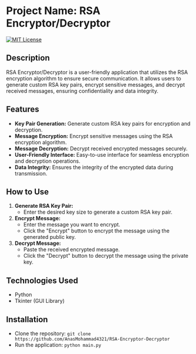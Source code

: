 # Project Name: RSA Encryptor/Decryptor
[![MIT License](https://img.shields.io/badge/License-MIT-yellow.svg)](LICENSE)

## Description
RSA Encryptor/Decryptor is a user-friendly application that utilizes the RSA encryption algorithm to ensure secure communication. It allows users to generate custom RSA key pairs, encrypt sensitive messages, and decrypt received messages, ensuring confidentiality and data integrity.

## Features
- **Key Pair Generation:** Generate custom RSA key pairs for encryption and decryption.
- **Message Encryption:** Encrypt sensitive messages using the RSA encryption algorithm.
- **Message Decryption:** Decrypt received encrypted messages securely.
- **User-Friendly Interface:** Easy-to-use interface for seamless encryption and decryption operations.
- **Data Integrity:** Ensures the integrity of the encrypted data during transmission.

## How to Use
1. **Generate RSA Key Pair:**
   - Enter the desired key size to generate a custom RSA key pair.
2. **Encrypt Message:**
   - Enter the message you want to encrypt.
   - Click the "Encrypt" button to encrypt the message using the generated public key.
3. **Decrypt Message:**
   - Paste the received encrypted message.
   - Click the "Decrypt" button to decrypt the message using the private key.

## Technologies Used
- Python
- Tkinter (GUI Library)

## Installation
- Clone the repository: `git clone https://github.com/AnasMohammad4321/RSA-Encryptor-Decryptor`
- Run the application: `python main.py`

